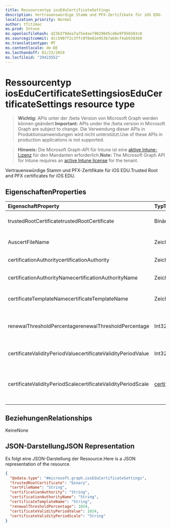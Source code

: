 ```yaml
---
title: Ressourcentyp iosEduCertificateSettings
description: Vertrauenswürdige Stamm und PFX-Zertifikate für iOS EDU.
localization_priority: Normal
author: tfitzmac
ms.prod: Intune
ms.openlocfilehash: d23b379dea7a75e4ae79029845cd6e9f956503c0
ms.sourcegitcommit: dcc5907f2c3ffc0f0e82e953b7ab9cf4ab938360
ms.translationtype: MT
ms.contentlocale: de-DE
ms.lasthandoff: 01/23/2019
ms.locfileid: "29423552"
---
```

# <a name="ioseducertificatesettings-resource-type"></a><span data-ttu-id="88deb-103">Ressourcentyp iosEduCertificateSettings</span><span class="sxs-lookup"><span data-stu-id="88deb-103">iosEduCertificateSettings resource type</span></span>

> <span data-ttu-id="88deb-104">**Wichtig:** APIs unter der /beta Version von Microsoft Graph werden können geändert.</span><span class="sxs-lookup"><span data-stu-id="88deb-104">**Important:** APIs under the /beta version in Microsoft Graph are subject to change.</span></span> <span data-ttu-id="88deb-105">Die Verwendung dieser APIs in Produktionsanwendungen wird nicht unterstützt.</span><span class="sxs-lookup"><span data-stu-id="88deb-105">Use of these APIs in production applications is not supported.</span></span>

> <span data-ttu-id="88deb-106">**Hinweis:** Die Microsoft Graph-API für Intune ist eine [aktive Intune-Lizenz](https://go.microsoft.com/fwlink/?linkid=839381) für den Mandanten erforderlich.</span><span class="sxs-lookup"><span data-stu-id="88deb-106">**Note:** The Microsoft Graph API for Intune requires an [active Intune license](https://go.microsoft.com/fwlink/?linkid=839381) for the tenant.</span></span>

<span data-ttu-id="88deb-107">Vertrauenswürdige Stamm und PFX-Zertifikate für iOS EDU.</span><span class="sxs-lookup"><span data-stu-id="88deb-107">Trusted Root and PFX certificates for iOS EDU.</span></span>

## <a name="properties"></a><span data-ttu-id="88deb-108">Eigenschaften</span><span class="sxs-lookup"><span data-stu-id="88deb-108">Properties</span></span>
|<span data-ttu-id="88deb-109">Eigenschaft</span><span class="sxs-lookup"><span data-stu-id="88deb-109">Property</span></span>|<span data-ttu-id="88deb-110">Typ</span><span class="sxs-lookup"><span data-stu-id="88deb-110">Type</span></span>|<span data-ttu-id="88deb-111">Beschreibung</span><span class="sxs-lookup"><span data-stu-id="88deb-111">Description</span></span>|
|:---|:---|:---|
|<span data-ttu-id="88deb-112">trustedRootCertificate</span><span class="sxs-lookup"><span data-stu-id="88deb-112">trustedRootCertificate</span></span>|<span data-ttu-id="88deb-113">Binär</span><span class="sxs-lookup"><span data-stu-id="88deb-113">Binary</span></span>|<span data-ttu-id="88deb-114">Zertifikat der vertrauenswürdigen Stammzertifizierungsstellen.</span><span class="sxs-lookup"><span data-stu-id="88deb-114">Trusted Root Certificate.</span></span>|
|<span data-ttu-id="88deb-115">Aus</span><span class="sxs-lookup"><span data-stu-id="88deb-115">certFileName</span></span>|<span data-ttu-id="88deb-116">Zeichenfolge</span><span class="sxs-lookup"><span data-stu-id="88deb-116">String</span></span>|<span data-ttu-id="88deb-117">Der Dateiname in der Benutzeroberfläche angezeigt.</span><span class="sxs-lookup"><span data-stu-id="88deb-117">File name to display in UI.</span></span>|
|<span data-ttu-id="88deb-118">certificationAuthority</span><span class="sxs-lookup"><span data-stu-id="88deb-118">certificationAuthority</span></span>|<span data-ttu-id="88deb-119">Zeichenfolge</span><span class="sxs-lookup"><span data-stu-id="88deb-119">String</span></span>|<span data-ttu-id="88deb-120">PKCS Zertifizierungsstelle.</span><span class="sxs-lookup"><span data-stu-id="88deb-120">PKCS Certification Authority.</span></span>|
|<span data-ttu-id="88deb-121">certificationAuthorityName</span><span class="sxs-lookup"><span data-stu-id="88deb-121">certificationAuthorityName</span></span>|<span data-ttu-id="88deb-122">Zeichenfolge</span><span class="sxs-lookup"><span data-stu-id="88deb-122">String</span></span>|<span data-ttu-id="88deb-123">Name der Zertifizierungsstelle PKCS.</span><span class="sxs-lookup"><span data-stu-id="88deb-123">PKCS Certification Authority Name.</span></span>|
|<span data-ttu-id="88deb-124">certificateTemplateName</span><span class="sxs-lookup"><span data-stu-id="88deb-124">certificateTemplateName</span></span>|<span data-ttu-id="88deb-125">Zeichenfolge</span><span class="sxs-lookup"><span data-stu-id="88deb-125">String</span></span>|<span data-ttu-id="88deb-126">Name der PKCS Zertifikatsvorlage.</span><span class="sxs-lookup"><span data-stu-id="88deb-126">PKCS Certificate Template Name.</span></span>|
|<span data-ttu-id="88deb-127">renewalThresholdPercentage</span><span class="sxs-lookup"><span data-stu-id="88deb-127">renewalThresholdPercentage</span></span>|<span data-ttu-id="88deb-128">Int32</span><span class="sxs-lookup"><span data-stu-id="88deb-128">Int32</span></span>|<span data-ttu-id="88deb-129">Zertifikat Erneuerung Schwellenwertprozentsatz.</span><span class="sxs-lookup"><span data-stu-id="88deb-129">Certificate renewal threshold percentage.</span></span> <span data-ttu-id="88deb-130">Gültige Werte 1 bis 99</span><span class="sxs-lookup"><span data-stu-id="88deb-130">Valid values 1 to 99</span></span>|
|<span data-ttu-id="88deb-131">certificateValidityPeriodValue</span><span class="sxs-lookup"><span data-stu-id="88deb-131">certificateValidityPeriodValue</span></span>|<span data-ttu-id="88deb-132">Int32</span><span class="sxs-lookup"><span data-stu-id="88deb-132">Int32</span></span>|<span data-ttu-id="88deb-133">Wert für die Gültigkeitsdauer des Zertifikats.</span><span class="sxs-lookup"><span data-stu-id="88deb-133">Value for the Certificate Validity Period.</span></span>|
|<span data-ttu-id="88deb-134">certificateValidityPeriodScale</span><span class="sxs-lookup"><span data-stu-id="88deb-134">certificateValidityPeriodScale</span></span>|[<span data-ttu-id="88deb-135">certificateValidityPeriodScale</span><span class="sxs-lookup"><span data-stu-id="88deb-135">certificateValidityPeriodScale</span></span>](../resources/intune-deviceconfig-certificatevalidityperiodscale.md)|<span data-ttu-id="88deb-136">Skalierung für die Gültigkeitsdauer des Zertifikats.</span><span class="sxs-lookup"><span data-stu-id="88deb-136">Scale for the Certificate Validity Period.</span></span> <span data-ttu-id="88deb-137">Mögliche Werte sind: `days`, `months` und `years`.</span><span class="sxs-lookup"><span data-stu-id="88deb-137">Possible values are: `days`, `months`, `years`.</span></span>|

## <a name="relationships"></a><span data-ttu-id="88deb-138">Beziehungen</span><span class="sxs-lookup"><span data-stu-id="88deb-138">Relationships</span></span>
<span data-ttu-id="88deb-139">Keine</span><span class="sxs-lookup"><span data-stu-id="88deb-139">None</span></span>

## <a name="json-representation"></a><span data-ttu-id="88deb-140">JSON-Darstellung</span><span class="sxs-lookup"><span data-stu-id="88deb-140">JSON Representation</span></span>
<span data-ttu-id="88deb-141">Es folgt eine JSON-Darstellung der Ressource.</span><span class="sxs-lookup"><span data-stu-id="88deb-141">Here is a JSON representation of the resource.</span></span>
<!-- {
  "blockType": "resource",
  "@odata.type": "microsoft.graph.iosEduCertificateSettings"
}
-->
``` json
{
  "@odata.type": "#microsoft.graph.iosEduCertificateSettings",
  "trustedRootCertificate": "binary",
  "certFileName": "String",
  "certificationAuthority": "String",
  "certificationAuthorityName": "String",
  "certificateTemplateName": "String",
  "renewalThresholdPercentage": 1024,
  "certificateValidityPeriodValue": 1024,
  "certificateValidityPeriodScale": "String"
}
```




